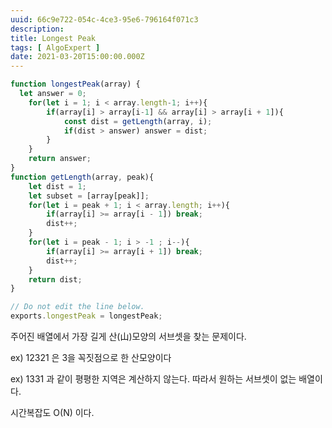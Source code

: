 ```yaml
---
uuid: 66c9e722-054c-4ce3-95e6-796164f071c3
description: 
title: Longest Peak
tags: [ AlgoExpert ]
date: 2021-03-20T15:00:00.000Z
---
```








```jsx
function longestPeak(array) {
  let answer = 0;
	for(let i = 1; i < array.length-1; i++){
		if(array[i] > array[i-1] && array[i] > array[i + 1]){
			const dist = getLength(array, i);
			if(dist > answer) answer = dist;
		}
	}
	return answer;
}
function getLength(array, peak){
	let dist = 1;
	let subset = [array[peak]];
	for(let i = peak + 1; i < array.length; i++){
		if(array[i] >= array[i - 1]) break;
		dist++;
	}
	for(let i = peak - 1; i > -1 ; i--){
		if(array[i] >= array[i + 1]) break;
		dist++;
	}
	return dist;
}

// Do not edit the line below.
exports.longestPeak = longestPeak;
```

주어진 배열에서 가장 길게 산(山)모양의 서브셋을 찾는 문제이다.

ex) 12321 은 3을 꼭짓점으로 한 산모양이다

ex) 1331 과 같이 평평한 지역은 계산하지 않는다. 따라서 원하는 서브셋이 없는 배열이다.

시간복잡도 O(N) 이다.